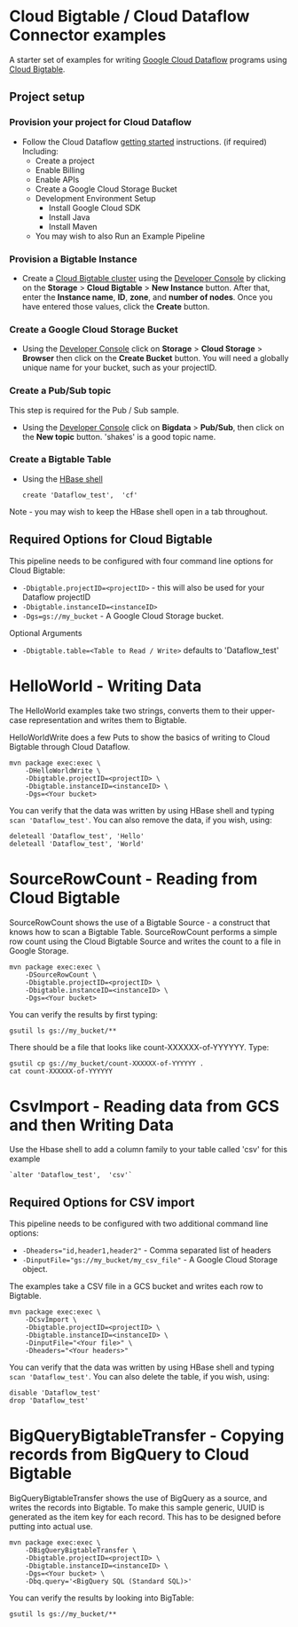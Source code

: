 # Cloud Bigtable / Cloud Dataflow Connector examples

A starter set of examples for writing [Google Cloud Dataflow](https://cloud.google.com/dataflow/) programs using [Cloud Bigtable](https://cloud.google.com/bigtable/).

## Project setup

### Provision your project for Cloud Dataflow

* Follow the Cloud Dataflow [getting started](https://cloud.google.com/dataflow/getting-started) instructions. (if required) Including:
  * Create a project
  * Enable Billing
  * Enable APIs
  * Create a Google Cloud Storage Bucket
  * Development Environment Setup
      * Install Google Cloud SDK
      * Install Java
      * Install Maven
  * You may wish to also Run an Example Pipeline

### Provision a Bigtable Instance

* Create a [Cloud Bigtable cluster](https://cloud.google.com/bigtable/docs/creating-cluster) using the [Developer Console](https://cloud.google.com/console) by clicking on the **Storage** > **Cloud Bigtable** > **New Instance** button.  After that, enter the **Instance name**, **ID**, **zone**, and **number of nodes**. Once you have entered those values, click the **Create** button.

### Create a Google Cloud Storage Bucket

* Using the [Developer Console](https://cloud.google.com/console) click on **Storage** > **Cloud Storage** > **Browser** then click on the **Create Bucket** button.  You will need a globally unique name for your bucket, such as your projectID.

### Create a Pub/Sub topic

This step is required for the Pub / Sub sample.

* Using the [Developer Console](https://cloud.google.com/console) click on **Bigdata** > **Pub/Sub**, then click on the **New topic** button.  'shakes' is a good topic name.

### Create a Bigtable Table

* Using the [HBase shell](https://cloud.google.com/bigtable/docs/hbase-shell-quickstart)

    `create 'Dataflow_test',  'cf'`

Note - you may wish to keep the HBase shell open in a tab throughout.

## Required Options for Cloud Bigtable

This pipeline needs to be configured with four command line options for Cloud Bigtable:

 * `-Dbigtable.projectID=<projectID>` - this will also be used for your Dataflow projectID
 * `-Dbigtable.instanceID=<instanceID>`
 * `-Dgs=gs://my_bucket` - A Google Cloud Storage bucket.

Optional Arguments

 * `-Dbigtable.table=<Table to Read / Write>` defaults to 'Dataflow_test'

# HelloWorld - Writing Data

The HelloWorld examples take two strings, converts them to their upper-case representation and writes them to Bigtable.

HelloWorldWrite does a few Puts to show the basics of writing to Cloud Bigtable through Cloud Dataflow.

    mvn package exec:exec \
        -DHelloWorldWrite \
        -Dbigtable.projectID=<projectID> \
        -Dbigtable.instanceID=<instanceID> \
        -Dgs=<Your bucket>

You can verify that the data was written by using HBase shell and typing `scan 'Dataflow_test'`. You can also remove the data, if you wish, using:

    deleteall 'Dataflow_test', 'Hello'
    deleteall 'Dataflow_test', 'World'

# SourceRowCount - Reading from Cloud Bigtable

SourceRowCount shows the use of a Bigtable Source - a construct that knows how to scan a Bigtable Table.  SourceRowCount performs a simple row count using the Cloud Bigtable Source and writes the count to a file in Google Storage.

    mvn package exec:exec \
        -DSourceRowCount \
        -Dbigtable.projectID=<projectID> \
        -Dbigtable.instanceID=<instanceID> \
        -Dgs=<Your bucket>

You can verify the results by first typing:

    gsutil ls gs://my_bucket/**

There should be a file that looks like count-XXXXXX-of-YYYYYY.  Type:

    gsutil cp gs://my_bucket/count-XXXXXX-of-YYYYYY .
    cat count-XXXXXX-of-YYYYYY

# CsvImport - Reading data from GCS and then Writing Data
Use the Hbase shell to add a column family to your table called 'csv' for this example

    `alter 'Dataflow_test',  'csv'`
    
## Required Options for CSV import

This pipeline needs to be configured with two additional command line options:

 * `-Dheaders="id,header1,header2"` - Comma separated list of headers 
 * `-DinputFile="gs://my_bucket/my_csv_file"` - A Google Cloud Storage object.

The examples take a CSV file in a GCS bucket and writes each row to Bigtable.

    mvn package exec:exec \
        -DCsvImport \
        -Dbigtable.projectID=<projectID> \
        -Dbigtable.instanceID=<instanceID> \
        -DinputFile="<Your file>" \
        -Dheaders="<Your headers>"
    
You can verify that the data was written by using HBase shell and typing `scan 'Dataflow_test'`. You can also delete the table, if you wish, using:

    disable 'Dataflow_test'
    drop 'Dataflow_test'

# BigQueryBigtableTransfer - Copying records from BigQuery to Cloud Bigtable

BigQueryBigtableTransfer shows the use of BigQuery as a source, and writes the records into Bigtable.  To make this sample generic, UUID is generated as the item key for each record.  This has to be designed before putting into actual use.

    mvn package exec:exec \
        -DBigQueryBigtableTransfer \
        -Dbigtable.projectID=<projectID> \
        -Dbigtable.instanceID=<instanceID> \
        -Dgs=<Your bucket> \
        -Dbq.query='<BigQuery SQL (Standard SQL)>'

You can verify the results by looking into BigTable:

    gsutil ls gs://my_bucket/**


<!--
# PubsubWordCount - Reading from Cloud Pubsub and writing to Cloud Bigtable

The PubsubWordCount example reads from Cloud Pubsub and writes to Cloud Bigtable. It starts two jobs: one publishes messages to Cloud Pubsub, and the other one pulls messages, performs a word count for each message, and writes word count result to Cloud Bigtable.

Type the following to run:

    mvn package exec:exec -DPubsubWordCount -Dbigtable.projectID=<projectID> -Dbigtable.instanceID=<instanceID> -Dgs=gs://my_bucket -DpubsubTopic=projects/ProjectID/topics/shakes

This is a streaming sample, which means it doesn't end.  When data has been processed, typically, a few minutes after Maven has completed, you can view the results by using HBase Shell:

    scan 'Dataflow_test'

You can verify that the job is still running:

    gcloud  dataflow jobs list

And once you have seen the data, you can cancel the job:

    gcloud  dataflow jobs cancel <ID>

ID is from the dataflow jobs list command earlier.

**Not canceling this job could lead to  substantial costs.**
 -->
